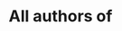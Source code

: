 ---
view: authors
title: All authors of 
description: 
meta:
  - property: og:image
    content: /image-social-share.png
  - name: twitter:image
    content: /image-social-share.png
---